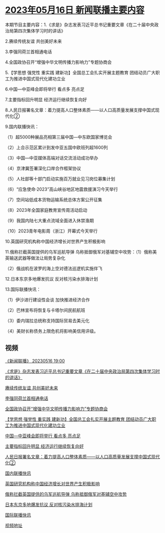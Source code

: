 # [2023年05月16日 新闻联播主要内容](https://tv.cctv.com/lm/xwlb/day/20230516.shtml)

本期节目主要内容：1.《求是》杂志发表习近平总书记重要文章《在二十届中央政治局第四次集体学习时的讲话》

2.赓续传统友谊 共创美好未来

3.李强同荷兰首相通电话

4.全国政协召开“增强中华文明传播力影响力”专题协商会

5.【学思想 强党性 重实践 建新功】全国总工会扎实开展主题教育 团结动员广大职工为推进中国式现代化建功立业

6.中国—中亚峰会即将举行 看点多 亮点足

7.主要指标回升明显 经济运行继续恢复向好

8.人民日报署名文章：着力提高人口整体素质——以人口高质量发展支撑中国式现代化②

9.国内联播快讯：

（1）超5000种展品亮相第三届中国—中东欧国家博览会

（2）上合示范区累计到发中亚五国中欧班列超1600列

（3）中国—中亚媒体高端对话交流活动成功举办

（4）京津冀签署深化口岸合作框架协议

（5）人社部等十部门启动实施百万就业见习岗位募集计划

（6）“应急使命·2023”高山峡谷地区地震救援演习今天举行

（7）空间站低成本货物运输系统总体方案公开征集

（8）2023年全国家庭教育宣传周活动启动

（9）我国内陆七大重点流域全面进入休禁渔期

（10）2023青年电影周（浙江）开幕式今天举行

10.英国研究机构称中国经济增长对世界产生积极影响

11.俄称拦截英国提供的乌军巡航导弹 乌称抵御俄军对基辅空中攻势：（1）俄称美英输送武器等做法让局势复杂化

（2）俄战机在波罗的海上空对德法巡逻机实施伴飞

12.日本东京多地爆发抗议 反对核污染水排海计划

13.国际联播快讯：

（1）伊沙进行建设性会谈 加快推进经济合作

（2）巴林宣布将恢复与卡塔尔间民航航班

（3）委内瑞拉总统称支持国际贸易去美元化

（4）美财长称债务上限危机将影响美信用评级。

## 视频

[《新闻联播》 20230516 19:00](https://tv.cctv.com/2023/05/16/VIDElTS5q4TdjTNFWjQ6fu0I230516.shtml)

[《求是》杂志发表习近平总书记重要文章《在二十届中央政治局第四次集体学习时的讲话》](https://tv.cctv.com/2023/05/16/VIDE9t7vsomtENSekCL7o7Uf230516.shtml)

[赓续传统友谊 共创美好未来](https://tv.cctv.com/2023/05/16/VIDEjAdSK2r1FU1Zf4CwXhfV230516.shtml)

[李强同荷兰首相通电话](https://tv.cctv.com/2023/05/16/VIDEMehSuIKlNrYvKf89fXV6230516.shtml)

[全国政协召开“增强中华文明传播力影响力”专题协商会](https://tv.cctv.com/2023/05/16/VIDERf3uQHfmLTFanYw90kmd230516.shtml)

[【学思想 强党性 重实践 建新功】全国总工会扎实开展主题教育 团结动员广大职工为推进中国式现代化建功立业](https://tv.cctv.com/2023/05/16/VIDEpZyMwOX80iBe7OBMo3Cv230516.shtml)

[中国—中亚峰会即将举行 看点多 亮点足](https://tv.cctv.com/2023/05/16/VIDEg2C2OTmHAPsd47F4mTJl230516.shtml)

[主要指标回升明显 经济运行继续恢复向好](https://tv.cctv.com/2023/05/16/VIDEixXqYk2yBUv9BkKAD8xZ230516.shtml)

[人民日报署名文章：着力提高人口整体素质——以人口高质量发展支撑中国式现代化②](https://tv.cctv.com/2023/05/16/VIDETQ0wlHsgln4cnMRjJnwi230516.shtml)

[国内联播快讯](https://tv.cctv.com/2023/05/16/VIDEkAefjgWPk7I6sTyHlM1F230516.shtml)

[英国研究机构称中国经济增长对世界产生积极影响](https://tv.cctv.com/2023/05/16/VIDEKJ4j0K7AL3BRtuqiC3JO230516.shtml)

[俄称拦截英国提供的乌军巡航导弹 乌称抵御俄军对基辅空中攻势](https://tv.cctv.com/2023/05/16/VIDEnBzye7alTR5UmFY09st7230516.shtml)

[日本东京多地爆发抗议 反对核污染水排海计划](https://tv.cctv.com/2023/05/16/VIDEPcuFU42NCFu9PIKEzVeg230516.shtml)

[国际联播快讯](https://tv.cctv.com/2023/05/16/VIDEWVNWYvfIxPHdkCVs7WsY230516.shtml)

[视频地址](https://tv.cctv.com/lm/xwlb/day/20230516.shtml) 

